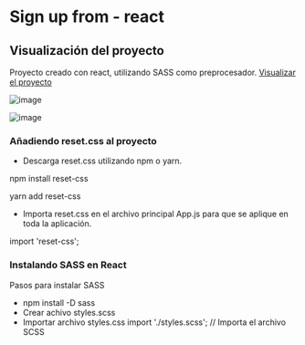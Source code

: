 # Sign up from - react

## Visualización del proyecto

Proyecto creado con react, utilizando SASS como preprocesador. 
[Visualizar el proyecto](https://jade-buttercream-0bc470.netlify.app/)

![image](https://github.com/AlexMunozDevWeb/signup-form-react/assets/39050227/837bd08d-a3a8-4f07-a512-e6cb45b7f9c6)

![image](https://github.com/AlexMunozDevWeb/signup-form-react/assets/39050227/defd902e-37f4-4049-982f-2fd0f4864382)


### Añadiendo reset.css al proyecto
- Descarga reset.css utilizando npm o yarn.

npm install reset-css

yarn add reset-css

- Importa reset.css en el archivo principal App.js para que se aplique en toda la aplicación.

import 'reset-css';

### Instalando SASS en React

Pasos para instalar SASS

- npm install -D sass
- Crear achivo styles.scss
- Importar archivo styles.css
import './styles.scss'; // Importa el archivo SCSS

